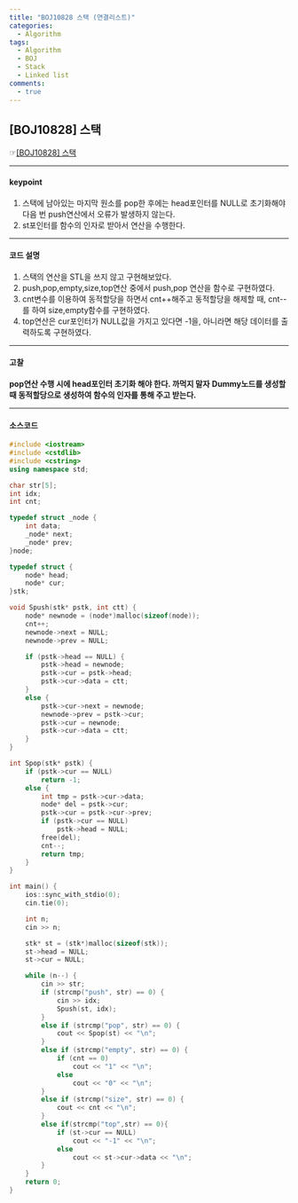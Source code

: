 ```yaml
---
title: "BOJ10828 스택 (연결리스트)"
categories:
  - Algorithm
tags:
  - Algorithm
  - BOJ
  - Stack
  - Linked list
comments:
  - true
---
```


## [BOJ10828] 스택
 ☞[[BOJ10828] 스택](https://www.acmicpc.net/problem/10828)

---

#### keypoint
1. 스택에 남아있는 마지막 원소를 pop한 후에는 head포인터를 NULL로 초기화해야 다음 번 push연산에서 오류가 발생하지 않는다.
2. st포인터를 함수의 인자로 받아서 연산을 수행한다.
   
---

#### 코드 설명
1. 스택의 연산을 STL을 쓰지 않고 구현해보았다.
2. push,pop,empty,size,top연산 중에서 push,pop 연산을 함수로 구현하였다.
3. cnt변수를 이용하여 동적할당을 하면서 cnt++해주고 동적할당을 해제할 때, cnt--를 하여 size,empty함수를 구현하였다.
4. top연산은 cur포인터가 NULL값을 가지고 있다면 -1을, 아니라면 해당 데이터를 출력하도록 구현하였다.
   
---

#### 고찰
**pop연산 수행 시에 head포인터 초기화 해야 한다. 까먹지 말자**
**Dummy노드를 생성할 때 동적할당으로 생성하여 함수의 인자를 통해 주고 받는다.**

---

#### 소스코드
```cpp
#include <iostream>
#include <cstdlib>
#include <cstring>
using namespace std;

char str[5];
int idx;
int cnt;

typedef struct _node {
	int data;
	_node* next;
	_node* prev;
}node;

typedef struct {
	node* head;
	node* cur;
}stk;

void Spush(stk* pstk, int ctt) {
	node* newnode = (node*)malloc(sizeof(node));
	cnt++;
	newnode->next = NULL;
	newnode->prev = NULL;

	if (pstk->head == NULL) {
		pstk->head = newnode;
		pstk->cur = pstk->head;
		pstk->cur->data = ctt;
	}
	else {
		pstk->cur->next = newnode;
		newnode->prev = pstk->cur;
		pstk->cur = newnode;
		pstk->cur->data = ctt;
	}
}

int Spop(stk* pstk) {
	if (pstk->cur == NULL)
		return -1;
	else {
		int tmp = pstk->cur->data;
		node* del = pstk->cur;
		pstk->cur = pstk->cur->prev;
		if (pstk->cur == NULL)
			pstk->head = NULL;
		free(del);
		cnt--;
		return tmp;
	}
}

int main() {
	ios::sync_with_stdio(0);
	cin.tie(0);

	int n;
	cin >> n;

	stk* st = (stk*)malloc(sizeof(stk));
	st->head = NULL;
	st->cur = NULL;

	while (n--) {
		cin >> str;
		if (strcmp("push", str) == 0) {
			cin >> idx;
			Spush(st, idx);
		}
		else if (strcmp("pop", str) == 0) {
			cout << Spop(st) << "\n";
		}
		else if (strcmp("empty", str) == 0) {
			if (cnt == 0)
				cout << "1" << "\n";
			else
				cout << "0" << "\n";
		}
		else if (strcmp("size", str) == 0) {
			cout << cnt << "\n";
		}
		else if(strcmp("top",str) == 0){
			if (st->cur == NULL)
				cout << "-1" << "\n";
			else
				cout << st->cur->data << "\n";
		}
	}
	return 0;
}
```
